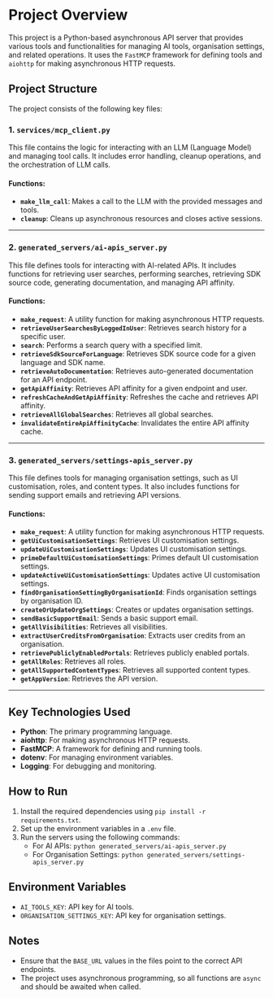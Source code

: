 # Project Overview

This project is a Python-based asynchronous API server that provides various tools and functionalities for managing AI tools, organisation settings, and related operations. It uses the `FastMCP` framework for defining tools and `aiohttp` for making asynchronous HTTP requests.

## Project Structure

The project consists of the following key files:

### 1. `services/mcp_client.py`
This file contains the logic for interacting with an LLM (Language Model) and managing tool calls. It includes error handling, cleanup operations, and the orchestration of LLM calls.

#### Functions:
- **`make_llm_call`**: Makes a call to the LLM with the provided messages and tools.
- **`cleanup`**: Cleans up asynchronous resources and closes active sessions.

---

### 2. `generated_servers/ai-apis_server.py`
This file defines tools for interacting with AI-related APIs. It includes functions for retrieving user searches, performing searches, retrieving SDK source code, generating documentation, and managing API affinity.

#### Functions:
- **`make_request`**: A utility function for making asynchronous HTTP requests.
- **`retrieveUserSearchesByLoggedInUser`**: Retrieves search history for a specific user.
- **`search`**: Performs a search query with a specified limit.
- **`retrieveSdkSourceForLanguage`**: Retrieves SDK source code for a given language and SDK name.
- **`retrieveAutoDocumentation`**: Retrieves auto-generated documentation for an API endpoint.
- **`getApiAffinity`**: Retrieves API affinity for a given endpoint and user.
- **`refreshCacheAndGetApiAffinity`**: Refreshes the cache and retrieves API affinity.
- **`retrieveAllGlobalSearches`**: Retrieves all global searches.
- **`invalidateEntireApiAffinityCache`**: Invalidates the entire API affinity cache.

---

### 3. `generated_servers/settings-apis_server.py`
This file defines tools for managing organisation settings, such as UI customisation, roles, and content types. It also includes functions for sending support emails and retrieving API versions.

#### Functions:
- **`make_request`**: A utility function for making asynchronous HTTP requests.
- **`getUiCustomisationSettings`**: Retrieves UI customisation settings.
- **`updateUiCustomisationSettings`**: Updates UI customisation settings.
- **`primeDefaultUiCustomisationSettings`**: Primes default UI customisation settings.
- **`updateActiveUiCustomisationSettings`**: Updates active UI customisation settings.
- **`findOrganisationSettingByOrganisationId`**: Finds organisation settings by organisation ID.
- **`createOrUpdateOrgSettings`**: Creates or updates organisation settings.
- **`sendBasicSupportEmail`**: Sends a basic support email.
- **`getAllVisibilities`**: Retrieves all visibilities.
- **`extractUserCreditsFromOrganisation`**: Extracts user credits from an organisation.
- **`retrievePubliclyEnabledPortals`**: Retrieves publicly enabled portals.
- **`getAllRoles`**: Retrieves all roles.
- **`getAllSupportedContentTypes`**: Retrieves all supported content types.
- **`getAppVersion`**: Retrieves the API version.

---

## Key Technologies Used

- **Python**: The primary programming language.
- **aiohttp**: For making asynchronous HTTP requests.
- **FastMCP**: A framework for defining and running tools.
- **dotenv**: For managing environment variables.
- **Logging**: For debugging and monitoring.

## How to Run

1. Install the required dependencies using `pip install -r requirements.txt`.
2. Set up the environment variables in a `.env` file.
3. Run the servers using the following commands:
   - For AI APIs: `python generated_servers/ai-apis_server.py`
   - For Organisation Settings: `python generated_servers/settings-apis_server.py`

## Environment Variables

- `AI_TOOLS_KEY`: API key for AI tools.
- `ORGANISATION_SETTINGS_KEY`: API key for organisation settings.

## Notes

- Ensure that the `BASE_URL` values in the files point to the correct API endpoints.
- The project uses asynchronous programming, so all functions are `async` and should be awaited when called.